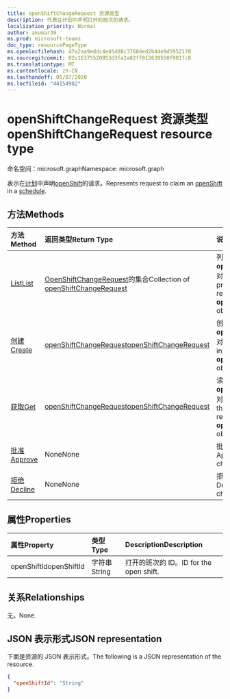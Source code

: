 ```yaml
---
title: openShiftChangeRequest 资源类型
description: 代表在计划中声明打开的班次的请求。
localization_priority: Normal
author: akumar39
ms.prod: microsoft-teams
doc_type: resourcePageType
ms.openlocfilehash: 47a2aa9eddc4e45d88c3768ded2b44e9d5952178
ms.sourcegitcommit: 02c16375520853d3fa2a82ff012639550f981fc8
ms.translationtype: MT
ms.contentlocale: zh-CN
ms.lasthandoff: 05/07/2020
ms.locfileid: "44154982"
---
```

# <a name="openshiftchangerequest-resource-type"></a><span data-ttu-id="d17d8-103">openShiftChangeRequest 资源类型</span><span class="sxs-lookup"><span data-stu-id="d17d8-103">openShiftChangeRequest resource type</span></span>

<span data-ttu-id="d17d8-104">命名空间：microsoft.graph</span><span class="sxs-lookup"><span data-stu-id="d17d8-104">Namespace: microsoft.graph</span></span>

<span data-ttu-id="d17d8-105">表示在[计划](../resources/schedule.md)中声明[openShift](../resources/openshift.md)的请求。</span><span class="sxs-lookup"><span data-stu-id="d17d8-105">Represents request to claim an [openShift](../resources/openshift.md) in a [schedule](../resources/schedule.md).</span></span>

## <a name="methods"></a><span data-ttu-id="d17d8-106">方法</span><span class="sxs-lookup"><span data-stu-id="d17d8-106">Methods</span></span>

| <span data-ttu-id="d17d8-107">方法</span><span class="sxs-lookup"><span data-stu-id="d17d8-107">Method</span></span>       | <span data-ttu-id="d17d8-108">返回类型</span><span class="sxs-lookup"><span data-stu-id="d17d8-108">Return Type</span></span> | <span data-ttu-id="d17d8-109">说明</span><span class="sxs-lookup"><span data-stu-id="d17d8-109">Description</span></span> |
|:-------------|:------------|:------------|
| [<span data-ttu-id="d17d8-110">List</span><span class="sxs-lookup"><span data-stu-id="d17d8-110">List</span></span>](../api/openshiftchangerequest-list.md) | <span data-ttu-id="d17d8-111">[OpenShiftChangeRequest](openshiftchangerequest.md)的集合</span><span class="sxs-lookup"><span data-stu-id="d17d8-111">Collection of [openShiftChangeRequest](openshiftchangerequest.md)</span></span> | <span data-ttu-id="d17d8-112">列出团队中的**openShiftChangeRequest**对象的属性和关系。</span><span class="sxs-lookup"><span data-stu-id="d17d8-112">List the properties and relationships of **openShiftChangeRequest** objects in a team.</span></span> |
| [<span data-ttu-id="d17d8-113">创建</span><span class="sxs-lookup"><span data-stu-id="d17d8-113">Create</span></span>](../api/openshiftchangerequest-post.md) | [<span data-ttu-id="d17d8-114">openShiftChangeRequest</span><span class="sxs-lookup"><span data-stu-id="d17d8-114">openShiftChangeRequest</span></span>](openshiftchangerequest.md) | <span data-ttu-id="d17d8-115">创建**openShiftChangeRequest**对象的实例。</span><span class="sxs-lookup"><span data-stu-id="d17d8-115">Create an instance of an **openShiftChangeRequest** object.</span></span> |
| [<span data-ttu-id="d17d8-116">获取</span><span class="sxs-lookup"><span data-stu-id="d17d8-116">Get</span></span>](../api/openshiftchangerequest-get.md) | [<span data-ttu-id="d17d8-117">openShiftChangeRequest</span><span class="sxs-lookup"><span data-stu-id="d17d8-117">openShiftChangeRequest</span></span>](openshiftchangerequest.md) | <span data-ttu-id="d17d8-118">读取**openShiftChangeRequest**对象的属性和关系。</span><span class="sxs-lookup"><span data-stu-id="d17d8-118">Read the properties and relationships of an **openShiftChangeRequest** object.</span></span> |
|[<span data-ttu-id="d17d8-119">批准</span><span class="sxs-lookup"><span data-stu-id="d17d8-119">Approve</span></span>](../api/openshiftchangerequest-approve.md)|<span data-ttu-id="d17d8-120">None</span><span class="sxs-lookup"><span data-stu-id="d17d8-120">None</span></span>|<span data-ttu-id="d17d8-121">批准打开的班次更改请求。</span><span class="sxs-lookup"><span data-stu-id="d17d8-121">Approve an open shift change request.</span></span>|
|[<span data-ttu-id="d17d8-122">拒绝</span><span class="sxs-lookup"><span data-stu-id="d17d8-122">Decline</span></span>](../api/openshiftchangerequest-decline.md)|<span data-ttu-id="d17d8-123">None</span><span class="sxs-lookup"><span data-stu-id="d17d8-123">None</span></span>| <span data-ttu-id="d17d8-124">拒绝打开的班次更改请求。</span><span class="sxs-lookup"><span data-stu-id="d17d8-124">Decline an open shift change request.</span></span>|

## <a name="properties"></a><span data-ttu-id="d17d8-125">属性</span><span class="sxs-lookup"><span data-stu-id="d17d8-125">Properties</span></span>

| <span data-ttu-id="d17d8-126">属性</span><span class="sxs-lookup"><span data-stu-id="d17d8-126">Property</span></span>     | <span data-ttu-id="d17d8-127">类型</span><span class="sxs-lookup"><span data-stu-id="d17d8-127">Type</span></span>        | <span data-ttu-id="d17d8-128">Description</span><span class="sxs-lookup"><span data-stu-id="d17d8-128">Description</span></span> |
|:-------------|:------------|:------------|
|<span data-ttu-id="d17d8-129">openShiftId</span><span class="sxs-lookup"><span data-stu-id="d17d8-129">openShiftId</span></span>|<span data-ttu-id="d17d8-130">字符串</span><span class="sxs-lookup"><span data-stu-id="d17d8-130">String</span></span>| <span data-ttu-id="d17d8-131">打开的班次的 ID。</span><span class="sxs-lookup"><span data-stu-id="d17d8-131">ID for the open shift.</span></span>|

## <a name="relationships"></a><span data-ttu-id="d17d8-132">关系</span><span class="sxs-lookup"><span data-stu-id="d17d8-132">Relationships</span></span>

<span data-ttu-id="d17d8-133">无。</span><span class="sxs-lookup"><span data-stu-id="d17d8-133">None.</span></span>

## <a name="json-representation"></a><span data-ttu-id="d17d8-134">JSON 表示形式</span><span class="sxs-lookup"><span data-stu-id="d17d8-134">JSON representation</span></span>

<span data-ttu-id="d17d8-135">下面是资源的 JSON 表示形式。</span><span class="sxs-lookup"><span data-stu-id="d17d8-135">The following is a JSON representation of the resource.</span></span>

<!-- {
  "blockType": "resource",
  "optionalProperties": [

  ],
  "@odata.type": "microsoft.graph.openShiftChangeRequest",
  "baseType": ""
}-->

```json
{
  "openShiftId": "String"
}
```

<!-- uuid: 16cd6b66-4b1a-43a1-adaf-3a886856ed98
2019-02-04 14:57:30 UTC -->
<!-- {
  "type": "#page.annotation",
  "description": "openShiftChangeRequest resource",
  "keywords": "",
  "section": "documentation",
  "tocPath": ""
}-->
